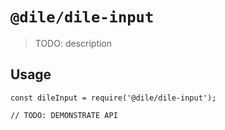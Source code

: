 # `@dile/dile-input`

> TODO: description

## Usage

```
const dileInput = require('@dile/dile-input');

// TODO: DEMONSTRATE API
```
